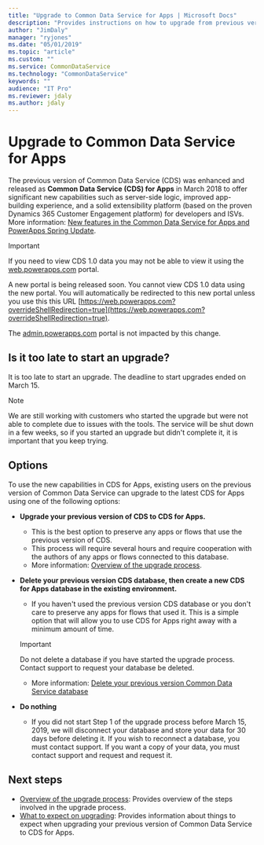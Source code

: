 ```yaml
---
title: "Upgrade to Common Data Service for Apps | Microsoft Docs"
description: "Provides instructions on how to upgrade from previous version of Common Data Service to CDS for Apps"
author: "JimDaly"
manager: "ryjones"
ms.date: "05/01/2019"
ms.topic: "article"
ms.custom: ""
ms.service: CommonDataService
ms.technology: "CommonDataService"
keywords: ""
audience: "IT Pro"
ms.reviewer: jdaly
ms.author: jdaly
---
```


# Upgrade to Common Data Service for Apps

The previous version of Common Data Service (CDS) was enhanced and released as **Common Data Service (CDS) for Apps** in March 2018 to offer significant new capabilities such as server-side logic, improved app-building experience, and a solid extensibility platform (based on the proven Dynamics 365 Customer Engagement platform) for developers and ISVs. More information: [New features in the Common Data Service for Apps and PowerApps Spring Update](https://powerapps.microsoft.com/en-us/blog/cds-for-apps-march/).

> [!IMPORTANT]
> If you need to view CDS 1.0 data you may not be able to view it using the [web.powerapps.com](https://web.powerapps.com) portal.
>
> A new portal is being released soon. You cannot view CDS 1.0 data using the new portal. You will automatically be redirected to this new portal unless you use this this URL [https://web.powerapps.com?overrideShellRedirection=true](https://web.powerapps.com?overrideShellRedirection=true).
>
> The [admin.powerapps.com](https://admin.powerapps.com) portal is not impacted by this change.

## Is it too late to start an upgrade?

It is too late to start an upgrade. The deadline to start upgrades ended on March 15.

> [!NOTE]
> We are still working with customers who started the upgrade but were not able to complete due to issues with the tools. The service will be shut down in a few weeks, so if you started an upgrade but didn't complete it, it is important that you keep trying.


## Options

To use the new capabilities in CDS for Apps, existing users on the previous version of Common Data Service can upgrade to the latest CDS for Apps using one of the following options:

- **Upgrade your previous version of CDS to CDS for Apps.**
    - This is the best option to preserve any apps or flows that use the previous version of CDS.
    - This process will require several hours and require cooperation with the authors of any apps or flows connected to this database.
    - More information: [Overview of the upgrade process](upgrade-overview.md).
- **Delete your previous version CDS database, then create a new CDS for Apps database in the existing environment.**
    - If you haven't used the previous version CDS database or you don't care to preserve any apps for flows that used it. This is a simple option that will allow you to use CDS for Apps right away with a minimum amount of time.

    > [!IMPORTANT]
    > Do not delete a database if you have started the upgrade process. Contact support to request your database be deleted.

    - More information: [Delete your previous version Common Data Service database](delete-legacy-cds-database.md)
- **Do nothing**
    - If you did not start Step 1 of the upgrade process before March 15, 2019, we will disconnect your database and store your data for 30 days before deleting it. If you wish to reconnect a database, you must contact support. If you want a copy of your data, you must contact support and request and request it.


## Next steps

- [Overview of the upgrade process](upgrade-overview.md): Provides overview of the steps involved in the upgrade process.
- [What to expect on upgrading](what-to-expect.md): Provides information about things to expect when upgrading your previous version of Common Data Service to CDS for Apps.
